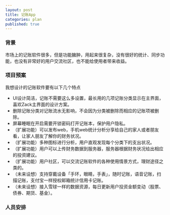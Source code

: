 ```yaml
---
layout: post
title: 记账App
categories: plan
published: true
---
```

### **背景**
市场上的记账软件很多，但是功能臃肿，用起来很复杂，没有很好的统计、同步功能，也没有非常好的用户交流社区，也不能给使用者带来收益。

### **项目预案**
我想设计的记账软件要有以下几个特点

- UI设计简洁，记账不需要这么多设置，最长用的几项记账分类显示在主界面，喜欢Zack主界面的设计方案。
- 删除记账分类对记账流水无影响，不会因为分类被删除而相应的记账项被删除。
- 屏幕睡眠在开启需要开锁密码打开记账本，保护用户隐私。
- （扩展功能）可以发布web，手机web统计分析分享给自己的家人或者朋友看，让家人朋友了解你的财务状况。
- （扩展功能）多种图标进行分析，用户直观发现每个分类下的支出状况。
- （扩展功能）用户可以上传财务数据到服务器，服务器根据财务状况给出相应的投资建议。
- （扩展功能）用户社区，可以交流记账软件的各种使用情景方式，理财途径之类的。
- （未来设想）支持穿戴设备「手环，眼睛，手表」，随时记账，语音记账，扫描记账，支付宝一样授权邮箱统计信用卡记账。
- （未来设想）接入雪球一样的数据资源，每日更新用户投资金额变动（股票、债券、期货、基金）。

### **人员安排**

